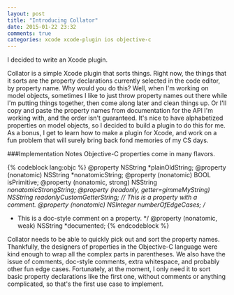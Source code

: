 ```yaml
---
layout: post
title: "Introducing Collator"
date: 2015-01-22 23:32
comments: true
categories: xcode xcode-plugin ios objective-c
---
```

I decided to write an Xcode plugin.

Collator is a simple Xcode plugin that sorts things.  Right now, the things that it sorts are the property declarations currently selected in the code editor, by property name.  Why would you do this?  Well, when I'm working on model objects, sometimes I like to just throw property names out there while I'm putting things together, then come along later and clean things up.  Or I'll copy and paste the property names from documentation for the API I'm working with, and the order isn't guaranteed.  It's nice to have alphabetized properties on model objects, so I decided to build a plugin to do this for me.  As a bonus, I get to learn how to make a plugin for Xcode, and work on a fun problem that will surely bring back fond memories of my CS days.

###Implementation Notes
Objective-C properties come in many flavors.

{% codeblock lang:objc %}
@property NSString *plainOldString;
@property (nonatomic) NSString *nonatomicString;
@property (nonatomic) BOOL isPrimitive;
@property (nonatomic, strong) NSString *nonatomicStrongString;
@property (readonly, getter=gimmeMyString) NSString *readonlyCustomGetterString;
// This is a property with a comment.
@property (nonatomic) NSInteger numberOfEdgeCases;
/**
 *  This is a doc-style comment on a property.
 */
@property (nonatomic, weak) NSString *documented;
{% endcodeblock %}

Collator needs to be able to quickly pick out and sort the property names.  Thankfully, the designers of properties in the Objective-C language were kind enough to wrap all the complex parts in parentheses.  We also have the issue of comments, doc-style comments, extra whitespace, and probably other fun edge cases.  Fortunately, at the moment, I only need it to sort basic property declarations like the first one, without comments or anything complicated, so that's the first use case to implement.
